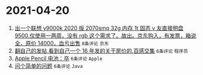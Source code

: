 # 2021-04-20

1. [出一个联想 y9000k 2020 版 2070smq 32g 内存 1t 固态 v 友直接明盘 9500.仅使用一两周，没有 rgb 这个需求了。故出。京东购入，有发票，箱说全，原价 14000，血亏出售](https://www.v2ex.com/t/771804) `8条评论` `京东`
1. [翻自己的发帖,看到自己一个 16 年发的关于房价的,百感交集](https://www.v2ex.com/t/771798) `6条评论` `程序员`
1. [Apple Pencil 电池：卒](https://www.v2ex.com/t/771795) `6条评论` `Apple`
1. [问个简单的问题](https://www.v2ex.com/t/771794) `6条评论` `Java`
